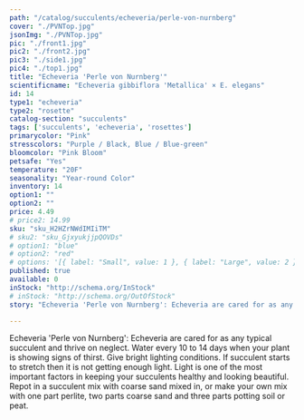```yaml
---
path: "/catalog/succulents/echeveria/perle-von-nurnberg"
cover: "./PVNTop.jpg"
jsonImg: "./PVNTop.jpg"
pic: "./front1.jpg"
pic2: "./front2.jpg"
pic3: "./side1.jpg"
pic4: "./top1.jpg"
title: "Echeveria 'Perle von Nurnberg'"
scientificname: "Echeveria gibbiflora 'Metallica' × E. elegans"
id: 14 
type1: "echeveria"
type2: "rosette"
catalog-section: "succulents"
tags: ['succulents', 'echeveria', 'rosettes']
primarycolor: "Pink"
stresscolors: "Purple / Black, Blue / Blue-green"
bloomcolor: "Pink Bloom"
petsafe: "Yes"
temperature: "20F"
seasonality: "Year-round Color"
inventory: 14
option1: ""
option2: ""
price: 4.49
# price2: 14.99
sku: "sku_H2HZrNWdIMIiTM"
# sku2: "sku_GjxyukjjpQOVDs"
# option1: "blue"
# option2: "red"
# options: '[{ label: "Small", value: 1 }, { label: "Large", value: 2 }]'
published: true
available: 0
inStock: "http://schema.org/InStock"
# inStock: "http://schema.org/OutOfStock"
story: "Echeveria 'Perle von Nurnberg': Echeveria are cared for as any typical succulent and thrive on neglect. Water every 10 to 14 days when your plant is showing signs of thirst. Give bright lighting conditions. If succulent starts to stretch then it is not getting enough light. Light is one of the most important factors in keeping your succulents healthy and looking beautiful. Repot in a succulent mix with coarse sand mixed in, or make your own mix with one part perlite, two parts coarse sand and three parts potting soil or peat."

---
```


Echeveria 'Perle von Nurnberg': Echeveria are cared for as any typical succulent and thrive on neglect. Water every 10 to 14 days when your plant is showing signs of thirst. Give bright lighting conditions. If succulent starts to stretch then it is not getting enough light. Light is one of the most important factors in keeping your succulents healthy and looking beautiful. Repot in a succulent mix with coarse sand mixed in, or make your own mix with one part perlite, two parts coarse sand and three parts potting soil or peat.